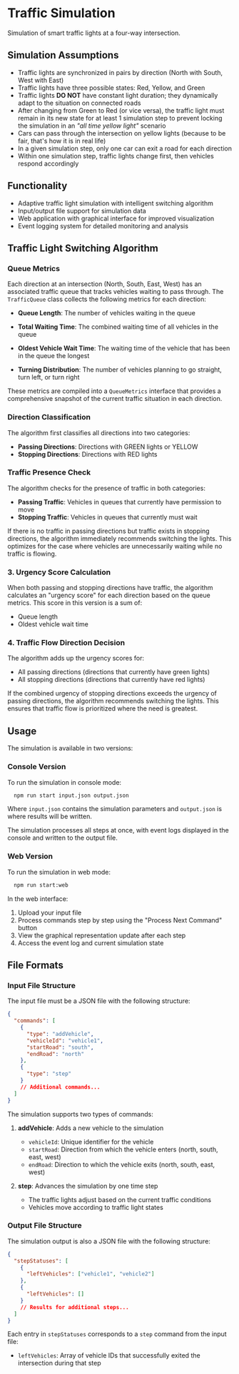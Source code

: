 # Traffic Simulation

Simulation of smart traffic lights at a four-way intersection.

## Simulation Assumptions

- Traffic lights are synchronized in pairs by direction (North with South, West with East)
- Traffic lights have three possible states: Red, Yellow, and Green
- Traffic lights **DO NOT** have constant light duration; they dynamically adapt to the situation on connected roads
- After changing from Green to Red (or vice versa), the traffic light must remain in its new state for at least 1 simulation step to prevent locking the simulation in an *"all time yellow light"* scenario
- Cars can pass through the intersection on yellow lights (because to be fair, that's how it is in real life)
- In a given simulation step, only one car can exit a road for each direction
- Within one simulation step, traffic lights change first, then vehicles respond accordingly

## Functionality

- Adaptive traffic light simulation with intelligent switching algorithm
- Input/output file support for simulation data
- Web application with graphical interface for improved visualization
- Event logging system for detailed monitoring and analysis

## Traffic Light Switching Algorithm
### Queue Metrics
Each direction at an intersection (North, South, East, West) has an associated traffic queue that tracks vehicles waiting to pass through. The `TrafficQueue` class collects the following metrics for each direction:

- **Queue Length**: The number of vehicles waiting in the queue
- **Total Waiting Time**: The combined waiting time of all vehicles in the queue
- **Oldest Vehicle Wait Time**: The waiting time of the vehicle that has been in the queue the longest

- **Turning Distribution**: The number of vehicles planning to go straight, turn left, or turn right

These metrics are compiled into a `QueueMetrics` interface that provides a comprehensive snapshot of the current traffic situation in each direction.

### Direction Classification

The algorithm first classifies all directions into two categories:

- **Passing Directions**: Directions with GREEN lights or YELLOW
- **Stopping Directions**: Directions with RED lights

### Traffic Presence Check

The algorithm checks for the presence of traffic in both categories:

- **Passing Traffic**: Vehicles in queues that currently have permission to move
- **Stopping Traffic**: Vehicles in queues that currently must wait

If there is no traffic in passing directions but traffic exists in stopping directions, the algorithm immediately recommends switching the lights. This optimizes for the case where vehicles are unnecessarily waiting while no traffic is flowing.

### 3. Urgency Score Calculation

When both passing and stopping directions have traffic, the algorithm calculates an "urgency score" for each direction based on the queue metrics. This score in this version is a sum of:
- Queue length
- Oldest vehicle wait time


### 4. Traffic Flow Direction Decision

The algorithm adds up the urgency scores for:
- All passing directions (directions that currently have green lights)
- All stopping directions (directions that currently have red lights)

If the combined urgency of stopping directions exceeds the urgency of passing directions, the algorithm recommends switching the lights. This ensures that traffic flow is prioritized where the need is greatest.

## Usage

The simulation is available in two versions:

### Console Version

To run the simulation in console mode:
```bash
  npm run start input.json output.json
```
Where `input.json` contains the simulation parameters and `output.json` is where results will be written.

The simulation processes all steps at once, with event logs displayed in the console and written to the output file.

### Web Version

To run the simulation in web mode:
```bash
  npm run start:web
```

In the web interface:
1. Upload your input file
2. Process commands step by step using the "Process Next Command" button
3. View the graphical representation update after each step
4. Access the event log and current simulation state

## File Formats

### Input File Structure

The input file must be a JSON file with the following structure:

```json
{
  "commands": [
    {
      "type": "addVehicle",
      "vehicleId": "vehicle1",
      "startRoad": "south",
      "endRoad": "north"
    },
    {
      "type": "step"
    }
    // Additional commands...
  ]
}
```

The simulation supports two types of commands:

1. **addVehicle**: Adds a new vehicle to the simulation
    - `vehicleId`: Unique identifier for the vehicle
    - `startRoad`: Direction from which the vehicle enters (north, south, east, west)
    - `endRoad`: Direction to which the vehicle exits (north, south, east, west)

2. **step**: Advances the simulation by one time step
    - The traffic lights adjust based on the current traffic conditions
    - Vehicles move according to traffic light states

### Output File Structure

The simulation output is also a JSON file with the following structure:

```json
{
  "stepStatuses": [
    {
      "leftVehicles": ["vehicle1", "vehicle2"]
    },
    {
      "leftVehicles": []
    }
    // Results for additional steps...
  ]
}
```

Each entry in `stepStatuses` corresponds to a `step` command from the input file:
- `leftVehicles`: Array of vehicle IDs that successfully exited the intersection during that step
